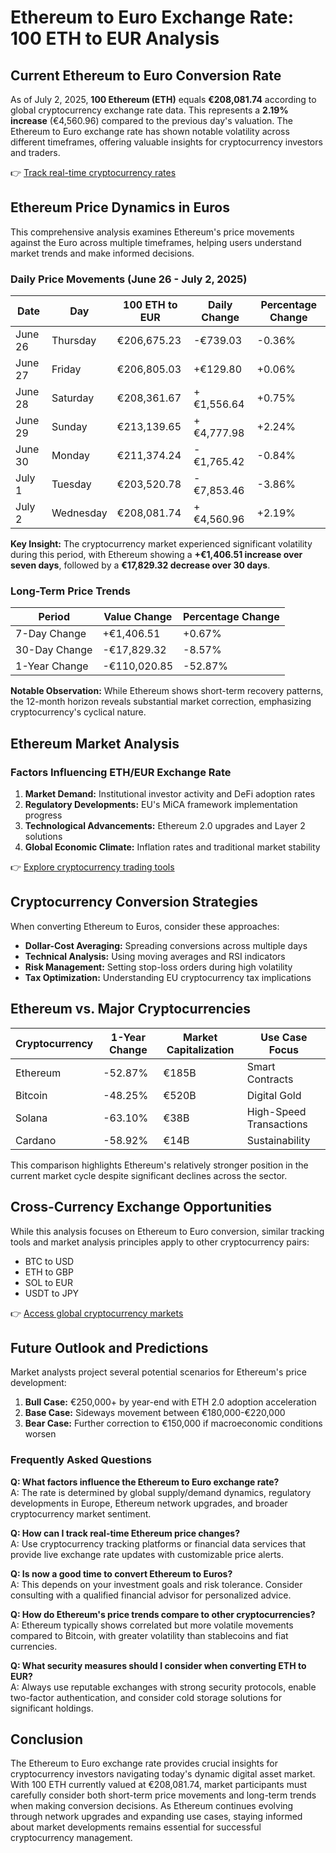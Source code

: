 # Ethereum to Euro Exchange Rate: 100 ETH to EUR Analysis

## Current Ethereum to Euro Conversion Rate

As of July 2, 2025, **100 Ethereum (ETH)** equals **€208,081.74** according to global cryptocurrency exchange rate data. This represents a **2.19% increase** (€4,560.96) compared to the previous day's valuation. The Ethereum to Euro exchange rate has shown notable volatility across different timeframes, offering valuable insights for cryptocurrency investors and traders.

👉 [Track real-time cryptocurrency rates](https://bit.ly/okx-bonus)

## Ethereum Price Dynamics in Euros

This comprehensive analysis examines Ethereum's price movements against the Euro across multiple timeframes, helping users understand market trends and make informed decisions.

### Daily Price Movements (June 26 - July 2, 2025)

| Date       | Day        | 100 ETH to EUR | Daily Change | Percentage Change |
|------------|------------|----------------|--------------|-------------------|
| June 26    | Thursday   | €206,675.23    | -€739.03     | -0.36%            |
| June 27    | Friday     | €206,805.03    | +€129.80     | +0.06%            |
| June 28    | Saturday   | €208,361.67    | +€1,556.64   | +0.75%            |
| June 29    | Sunday     | €213,139.65    | +€4,777.98   | +2.24%            |
| June 30    | Monday     | €211,374.24    | -€1,765.42   | -0.84%            |
| July 1     | Tuesday    | €203,520.78    | -€7,853.46   | -3.86%            |
| July 2     | Wednesday  | €208,081.74    | +€4,560.96   | +2.19%            |

**Key Insight:** The cryptocurrency market experienced significant volatility during this period, with Ethereum showing a **+€1,406.51 increase over seven days**, followed by a **€17,829.32 decrease over 30 days**.

### Long-Term Price Trends

| Period       | Value Change | Percentage Change |
|--------------|--------------|-------------------|
| 7-Day Change | +€1,406.51   | +0.67%            |
| 30-Day Change| -€17,829.32  | -8.57%            |
| 1-Year Change| -€110,020.85 | -52.87%           |

**Notable Observation:** While Ethereum shows short-term recovery patterns, the 12-month horizon reveals substantial market correction, emphasizing cryptocurrency's cyclical nature.

## Ethereum Market Analysis

### Factors Influencing ETH/EUR Exchange Rate

1. **Market Demand:** Institutional investor activity and DeFi adoption rates
2. **Regulatory Developments:** EU's MiCA framework implementation progress
3. **Technological Advancements:** Ethereum 2.0 upgrades and Layer 2 solutions
4. **Global Economic Climate:** Inflation rates and traditional market stability

👉 [Explore cryptocurrency trading tools](https://bit.ly/okx-bonus)

## Cryptocurrency Conversion Strategies

When converting Ethereum to Euros, consider these approaches:
- **Dollar-Cost Averaging:** Spreading conversions across multiple days
- **Technical Analysis:** Using moving averages and RSI indicators
- **Risk Management:** Setting stop-loss orders during high volatility
- **Tax Optimization:** Understanding EU cryptocurrency tax implications

## Ethereum vs. Major Cryptocurrencies

| Cryptocurrency | 1-Year Change | Market Capitalization | Use Case Focus |
|----------------|---------------|------------------------|----------------|
| Ethereum       | -52.87%       | €185B                  | Smart Contracts  |
| Bitcoin        | -48.25%       | €520B                  | Digital Gold   |
| Solana         | -63.10%       | €38B                   | High-Speed Transactions |
| Cardano        | -58.92%       | €14B                   | Sustainability   |

This comparison highlights Ethereum's relatively stronger position in the current market cycle despite significant declines across the sector.

## Cross-Currency Exchange Opportunities

While this analysis focuses on Ethereum to Euro conversion, similar tracking tools and market analysis principles apply to other cryptocurrency pairs:
- BTC to USD
- ETH to GBP
- SOL to EUR
- USDT to JPY

👉 [Access global cryptocurrency markets](https://bit.ly/okx-bonus)

## Future Outlook and Predictions

Market analysts project several potential scenarios for Ethereum's price development:
1. **Bull Case:** €250,000+ by year-end with ETH 2.0 adoption acceleration
2. **Base Case:** Sideways movement between €180,000-€220,000
3. **Bear Case:** Further correction to €150,000 if macroeconomic conditions worsen

### Frequently Asked Questions

**Q: What factors influence the Ethereum to Euro exchange rate?**  
A: The rate is determined by global supply/demand dynamics, regulatory developments in Europe, Ethereum network upgrades, and broader cryptocurrency market sentiment.

**Q: How can I track real-time Ethereum price changes?**  
A: Use cryptocurrency tracking platforms or financial data services that provide live exchange rate updates with customizable price alerts.

**Q: Is now a good time to convert Ethereum to Euros?**  
A: This depends on your investment goals and risk tolerance. Consider consulting with a qualified financial advisor for personalized advice.

**Q: How do Ethereum's price trends compare to other cryptocurrencies?**  
A: Ethereum typically shows correlated but more volatile movements compared to Bitcoin, with greater volatility than stablecoins and fiat currencies.

**Q: What security measures should I consider when converting ETH to EUR?**  
A: Always use reputable exchanges with strong security protocols, enable two-factor authentication, and consider cold storage solutions for significant holdings.

## Conclusion

The Ethereum to Euro exchange rate provides crucial insights for cryptocurrency investors navigating today's dynamic digital asset market. With 100 ETH currently valued at €208,081.74, market participants must carefully consider both short-term price movements and long-term trends when making conversion decisions. As Ethereum continues evolving through network upgrades and expanding use cases, staying informed about market developments remains essential for successful cryptocurrency management.